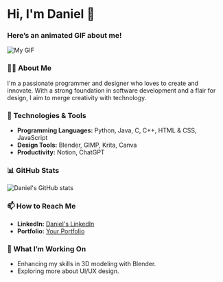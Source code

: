 # Hi, I'm Daniel 👋

### Here’s an animated GIF about me!
![My GIF](https://your-gif-url.com/animated.gif)

### 👨‍💻 About Me
I'm a passionate programmer and designer who loves to create and innovate. With a strong foundation in software development and a flair for design, I aim to merge creativity with technology.

### 🔧 Technologies & Tools
- **Programming Languages:** Python, Java, C, C++, HTML & CSS, JavaScript
- **Design Tools:** Blender, GIMP, Krita, Canva
- **Productivity:** Notion, ChatGPT

### 📊 GitHub Stats
![Daniel's GitHub stats](https://github-readme-stats.vercel.app/api?username=daniel20140101&show_icons=true&theme=radical)

### 📫 How to Reach Me
- **LinkedIn:** [Daniel's LinkedIn](https://www.linkedin.com/in/your-linkedin-username/)
- **Portfolio:** [Your Portfolio](https://your-portfolio-link.com)

### 🎨 What I’m Working On
- Enhancing my skills in 3D modeling with Blender.
- Exploring more about UI/UX design.
